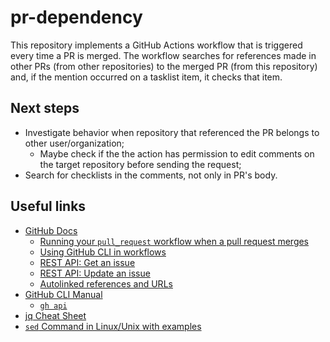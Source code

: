 # pr-dependency

This repository implements a GitHub Actions workflow that is triggered every time a PR is merged. The workflow searches for references made in other PRs (from other repositories) to the merged PR (from this repository) and, if the mention occurred on a tasklist item, it checks that item.

## Next steps

- Investigate behavior when repository that referenced the PR belongs to other user/organization;
  - Maybe check if the the action has permission to edit comments on the target repository before sending the request;
- Search for checklists in the comments, not only in PR's body.

## Useful links

- [GitHub Docs](https://docs.github.com/en)
  - [Running your `pull_request` workflow when a pull request merges](https://docs.github.com/en/actions/using-workflows/events-that-trigger-workflows#running-your-pull_request-workflow-when-a-pull-request-merges)
  - [Using GitHub CLI in workflows](https://docs.github.com/en/actions/using-workflows/using-github-cli-in-workflows)
  - [REST API: Get an issue](https://docs.github.com/en/rest/issues/issues?apiVersion=2022-11-28#get-an-issue)
  - [REST API: Update an issue](https://docs.github.com/en/rest/issues/issues?apiVersion=2022-11-28#update-an-issue)
  - [Autolinked references and URLs](https://docs.github.com/en/get-started/writing-on-github/working-with-advanced-formatting/autolinked-references-and-urls)
- [GitHub CLI Manual](https://cli.github.com/manual/)
  - [`gh api`](https://cli.github.com/manual/gh_api)
- [jq Cheat Sheet](https://lzone.de/cheat-sheet/jq)
- [`sed` Command in Linux/Unix with examples](https://www.geeksforgeeks.org/sed-command-in-linux-unix-with-examples/)
